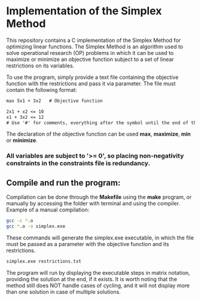 # Implementation of the Simplex Method

This repository contains a C implementation of the Simplex Method for optimizing linear functions. The Simplex Method is an algorithm used to solve operational research (OP) problems in which it can be used to maximize or minimize an objective function subject to a set of linear restrictions on its variables.

To use the program, simply provide a text file containing the objective function with the restrictions and pass it via parameter.
The file must contain the following format:
~~~txt
max 5x1 + 3x2   # Objective function

2x1 + x2 <= 10
x1 + 3x2 <= 12
# Use '#' for comments, everything after the symbol until the end of the line will be counted as a comment
~~~
The declaration of the objective function can be used **max**, **maximize**, **min** or **minimize**.
### All variables are subject to '>= 0', so placing non-negativity constraints in the constraints file is redundancy.


## Compile and run the program:

Compilation can be done through the **Makefile** using the **make** program, or manually by accessing
the folder with terminal and using the compiler.
Example of a manual compilation:
~~~sh
gcc -c *.o
gcc *.o -o simplex.exe
~~~

These commands will generate the simplex.exe executable, in which the file must be passed as a parameter
with the objective function and its restrictions.
~~~sh
simplex.exe restrictions.txt
~~~

The program will run by displaying the executable steps in matrix notation, providing the solution at the end, if it exists. It is worth noting that the method still does NOT handle cases of cycling, and it will not display more than one solution in case of multiple solutions.
